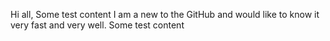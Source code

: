 Hi all, 
Some test content
I am a new to the GitHub and would like to know it very fast and very well. 
Some test content

